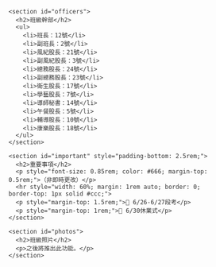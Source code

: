 <!DOCTYPE html>
<html lang="zh-Hant">
<head>
  <meta charset="UTF-8" />
  <meta name="viewport" content="width=device-width, initial-scale=1" />
  <title>DSJH 705 班級網站</title>
  <link href="https://fonts.googleapis.com/css2?family=Noto+Sans+TC:wght@400;700&display=swap" rel="stylesheet" />
  <style>
    * {
      box-sizing: border-box;
      font-family: 'Noto Sans TC', sans-serif;
      margin: 0;
      padding: 0;
      scroll-behavior: smooth;
    }
    body {
      background-image: url('https://images.unsplash.com/photo-1506744038136-46273834b3fb');
      background-size: cover;
      background-position: center;
      min-height: 100vh;
      color: #333;
    }
    header, section, footer {
      opacity: 0;
      transform: translateY(50px);
      animation: fadeInUp 0.8s ease forwards;
    }
    header { animation-delay: 0.1s; }
    section:nth-of-type(1) { animation-delay: 0.3s; }
    section:nth-of-type(2) { animation-delay: 0.5s; }
    section:nth-of-type(3) { animation-delay: 0.7s; }
    section:nth-of-type(4) { animation-delay: 0.9s; }
    footer { animation-delay: 1.1s; }

    @keyframes fadeInUp {
      to {
        opacity: 1;
        transform: translateY(0);
      }
    }

    header, main, footer {
      max-width: 1000px;
      margin-left: auto;
      margin-right: auto;
      padding-left: 1rem;
      padding-right: 1rem;
      box-sizing: border-box;
    }

    header {
      text-align: center;
      margin: 2rem auto 1rem;
      backdrop-filter: blur(16px) saturate(180%);
      -webkit-backdrop-filter: blur(16px) saturate(180%);
      background-color: rgba(255, 255, 255, 0.3);
      border-radius: 16px;
      border: 1px solid rgba(255, 255, 255, 0.125);
      padding: 1.5rem;
    }
    header h1 {
      text-align: center;
    }

    main {
      margin: 0 auto;
      padding: 1rem 0;
    }

    section {
      background: rgba(255, 255, 255, 0.85);
      border-radius: 12px;
      padding: 1.5rem;
      box-shadow: 0 4px 10px rgba(0, 0, 0, 0.15);
      margin-bottom: 2rem;
    }

    section h2 {
      text-align: left;
      margin-bottom: 1.2rem;
      font-weight: 700;
      font-size: 1.5rem;
    }

    section p, section ul {
      text-align: center;
    }

    .schedule-wrapper { overflow-x: auto; }
    table {
      border-collapse: collapse;
      width: 100%;
      min-width: 950px;
    }
    th, td {
      border: 1px solid #999;
      padding: 10px;
      text-align: center;
      white-space: nowrap;
    }
    ul {
      list-style: none;
      padding: 0;
      margin: 0;
    }
    ul li { margin: 0.3rem 0; }
    
    footer {
      text-align: center;
      padding: 1rem;
      background-color: rgba(255, 255, 255, 0.8);
      border-radius: 12px;
      font-size: 0.9rem;
      margin: 2rem auto 2rem;
    }
  </style>
</head>
<body>
  <header>
    <h1 id="title">DSJH 705 班級網站</h1>
  </header>

  <main>
    <section>
      <h2>課表</h2>
      <div class="schedule-wrapper">
        <table><thead><tr><th>星期</th><th>第一節</th><th>第二節</th><th>第三節</th><th>第四節</th><th>中午</th><th>第五節</th><th>第六節</th><th>第七節</th><th>第八節</th></tr></thead>
        <tbody>
          <tr><td>星期一</td><td>閱讀</td><td>表演</td><td>國文</td><td>數學</td><td>午餐</td><td>自然</td><td>家政</td><td>科技</td><td>英文複習</td></tr>
          <tr><td>星期二</td><td>健康</td><td>體育</td><td>童軍</td><td>國文</td><td>午餐</td><td>音樂</td><td>作家</td><td>數學</td><td>數學複習</td></tr>
          <tr><td>星期三</td><td>閩南語</td><td>自然科學</td><td>輔導</td><td>地理</td><td>午餐</td><td>視覺</td><td>國文</td><td>英文</td><td>國文複習</td></tr>
          <tr><td>星期四</td><td>國文</td><td>FUN學</td><td>數學</td><td>自然科學</td><td>午餐</td><td>資訊科技</td><td>歷史</td><td>英文</td><td>自然複習</td></tr>
          <tr><td>星期五</td><td>英文</td><td>國文</td><td>公民</td><td>體育</td><td>午餐</td><td>班會</td><td>數學</td><td>社團</td><td>社團</td></tr>
        </tbody></table>
      </div>
    </section>

    <section id="officers">
      <h2>班級幹部</h2>
      <ul>
        <li>班長：12號</li>
        <li>副班長：2號</li>
        <li>風紀股長：21號</li>
        <li>副風紀股長：3號</li>
        <li>總務股長：24號</li>
        <li>副總務股長：23號</li>
        <li>衛生股長：17號</li>
        <li>學藝股長：7號</li>
        <li>導師秘書：14號</li>
        <li>午餐股長：5號</li>
        <li>輔導股長：10號</li>
        <li>康樂股長：18號</li>
      </ul>
    </section>

    <section id="important" style="padding-bottom: 2.5rem;">
      <h2>重要事項</h2>
      <p style="font-size: 0.85rem; color: #666; margin-top: 0.5rem;">（非即時更改）</p>
      <hr style="width: 60%; margin: 1rem auto; border: 0; border-top: 1px solid #ccc;">
      <p style="margin-top: 1.5rem;">📌 6/26-6/27段考</p>
      <p style="margin-top: 1rem;">📌 6/30休業式</p>
    </section>

    <section id="photos">
      <h2>班級照片</h2>
      <p>之後將推出此功能。</p>
    </section>
  </main>

  <footer>
    <div id="footer-text">此網站為學生自行製作，非東新國中官方製作。</div>
  </footer>
</body>
</html>
